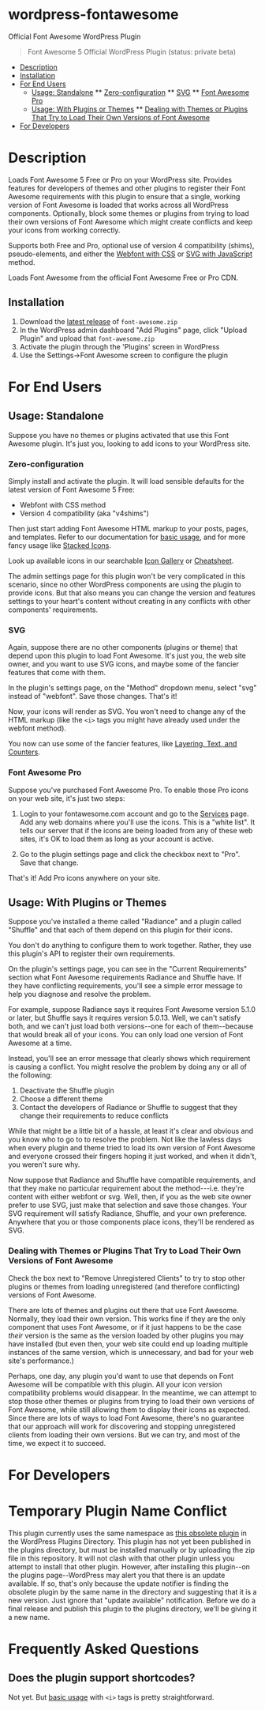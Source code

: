 # wordpress-fontawesome

Official Font Awesome WordPress Plugin

> Font Awesome 5 Official WordPress Plugin (status: private beta)

<!-- toc -->

- [Description](#description)
- [Installation](#installation)
- [For End Users](#for-end-users)
  * [Usage: Standalone](#usage-simple-end-user-scenarios)
    ** [Zero-configuration](#zero-configuration)
    ** [SVG](#svg)
    ** [Font Awesome Pro](#font-awesome-pro)
  * [Usage: With Plugins or Themes](#usage-with-plugins-or-themes)
    ** [Dealing with Themes or Plugins That Try to Load Their Own Versions of Font Awesome](dealing-with-themes-or-plugins-that-try-to-load-their-own-versions-of-font-awesome)
- [For Developers](#for-developers) 

<!-- tocstop -->

# Description

Loads Font Awesome 5 Free or Pro on your WordPress site. Provides features for developers of themes and other plugins
to register their Font Awesome requirements with this plugin to ensure that a single, working version of Font Awesome
is loaded that works across all WordPress components. Optionally, block some themes or plugins from trying to load
their own versions of Font Awesome which might create conflicts and keep your icons from working correctly.

Supports both Free and Pro, optional use of version 4 compatibility (shims), pseudo-elements, and either the [Webfont
with CSS](https://fontawesome.com/how-to-use/on-the-web/setup/getting-started?using=web-fonts-with-css) or
[SVG with JavaScript](https://fontawesome.com/how-to-use/on-the-web/setup/getting-started?using=svg-with-js) method.

Loads Font Awesome from the official Font Awesome Free or Pro CDN.

## Installation

1. Download the [latest release](https://github.com/FortAwesome/wordpress-fontawesome/releases/latest) of `font-awesome.zip`
1. In the WordPress admin dashboard "Add Plugins" page, click "Upload Plugin" and upload that `font-awesome.zip`
1. Activate the plugin through the 'Plugins' screen in WordPress
1. Use the Settings->Font Awesome screen to configure the plugin

# For End Users

## Usage: Standalone

Suppose you have no themes or plugins activated that use this Font Awesome plugin. It's just you, looking to
add icons to your WordPress site.

### Zero-configuration

Simply install and activate the plugin.
It will load sensible defaults for the latest version of Font Awesome 5 Free:
- Webfont with CSS method
- Version 4 compatibility (aka "v4shims")

Then just start adding Font Awesome HTML markup to your posts, pages, and templates.
Refer to our documentation for [basic usage](https://fontawesome.com/how-to-use/on-the-web/referencing-icons/basic-use),
and for more fancy usage like [Stacked Icons](https://fontawesome.com/how-to-use/on-the-web/styling/stacking-icons).

Look up available icons in our searchable [Icon Gallery](https://fontawesome.com/icons)
or [Cheatsheet](https://fontawesome.com/cheatsheet).

The admin settings page for this plugin won't be very complicated in this scenario, since no other WordPress components
are using the plugin to provide icons. But that also means you can change the version and features settings to your
heart's content without creating in any conflicts with other components' requirements.

### SVG

Again, suppose there are no other components (plugins or theme) that depend upon this plugin to load Font Awesome.
It's just you, the web site owner, and you want to use SVG icons, and maybe some of the fancier features that come with them.

In the plugin's settings page, on the "Method" dropdown menu, select "svg" instead of "webfont". Save those changes.
That's it!

Now, your icons will render as SVG. You won't need to change any of the HTML markup (like the `<i>` tags you might have
already used under the webfont method).

You now can use some of the fancier features, like [Layering, Text, and Counters](https://fontawesome.com/how-to-use/on-the-web/styling/layering).

### Font Awesome Pro

Suppose you've purchased Font Awesome Pro. To enable those Pro icons on your web site, it's just two steps:

1. Login to your fontawesome.com account and go to the [Services](https://fontawesome.com/account/services) page.
   Add any web domains where you'll use the icons. This is a "white list". It tells our server that if the icons
   are being loaded from any of these web sites, it's OK to load them as long as your account is active.

2. Go to the plugin settings page and click the checkbox next to "Pro". Save that change.

That's it! Add Pro icons anywhere on your site.

## Usage: With Plugins or Themes

Suppose you've installed a theme called "Radiance" and a plugin called "Shuffle" and that each of them depend
on this plugin for their icons.

You don't do anything to configure them to work together. Rather, they use this plugin's API to register
their own requirements.

On the plugin's settings page, you can see in the "Current Requirements" section what Font Awesome
requirements Radiance and Shuffle have. If they have conflicting requirements, you'll see a simple
error message to help you diagnose and resolve the problem.

For example, suppose Radiance says it requires Font Awesome version 5.1.0 or later, but Shuffle
says it requires version 5.0.13. Well, we can't satisfy both, and we can't just load both
versions--one for each of them--because that would break all of your icons. You can only load one
version of Font Awesome at a time.

Instead, you'll see an error message that clearly shows which requirement
is causing a conflict. You might resolve the problem by doing any or all of the following:

1. Deactivate the Shuffle plugin
1. Choose a different theme
1. Contact the developers of Radiance or Shuffle to suggest that they change their requirements to
   reduce conflicts

While that might be a little bit of a hassle, at least it's clear and obvious and you know who to go to
to resolve the problem. Not like the lawless days when every plugin and theme tried to load its own version
of Font Awesome and everyone crossed their fingers hoping it just worked, and when it didn't,
you weren't sure why.

Now suppose that Radiance and Shuffle have compatible requirements, and that they make no
particular requirement about the method---i.e. they're content with either webfont or svg. Well, then,
if you as the web site owner prefer to use SVG, just make that selection and save those changes.
Your SVG requirement will satisfy Radiance, Shuffle, and your own preference. Anywhere that you
or those components place icons, they'll be rendered as SVG.

### Dealing with Themes or Plugins That Try to Load Their Own Versions of Font Awesome

Check the box next to "Remove Unregistered Clients" to try to stop other plugins or themes from loading
unregistered (and therefore conflicting) versions of Font Awesome.

There are lots of themes and plugins out there that use Font Awesome. Normally, they load their own
version. This works fine if they are the only component that uses Font Awesome, or if it just happens
to be the case _their_ version is the same as the version loaded by other plugins you may have
installed (but even then, your web site could end up loading multiple instances of the same version,
which is unnecessary, and bad for your web site's performance.)

Perhaps, one day, any plugin you'd want to use that depends on Font Awesome will be compatible with this plugin.
All your icon version compatibility problems would disappear. In the meantime, we can attempt to
stop those other themes or plugins from trying to load their own versions of Font Awesome,
while still allowing them to display their icons as expected. Since there are lots of ways to load Font Awesome,
there's no guarantee that our approach will work for discovering and stopping unregistered clients from
loading their own versions. But we can try, and most of the time, we expect it to succeed.

# For Developers

# Temporary Plugin Name Conflict

This plugin currently uses the same namespace as [this obsolete plugin](https://wordpress.org/plugins/font-awesome/)
in the WordPress Plugins Directory. This plugin has not yet been published in the plugins directory, but must
be installed manually or by uploading the zip file in this repository. It will not clash with that other plugin
unless you attempt to install that other plugin. However, after installing this
plugin--on the plugins page--WordPress may alert you that there is an update available.
If so, that's only because the update notifier is finding the obsolete plugin by the same
name in the directory and suggesting that it is a new version. Just ignore that "update available"
notification. Before we do a final release and publish this plugin to the plugins directory, we'll
be giving it a new name.

# Frequently Asked Questions

## Does the plugin support shortcodes?

Not yet. But [basic usage](https://fontawesome.com/how-to-use/on-the-web/referencing-icons/basic-use)
with `<i>` tags is pretty straightforward.

